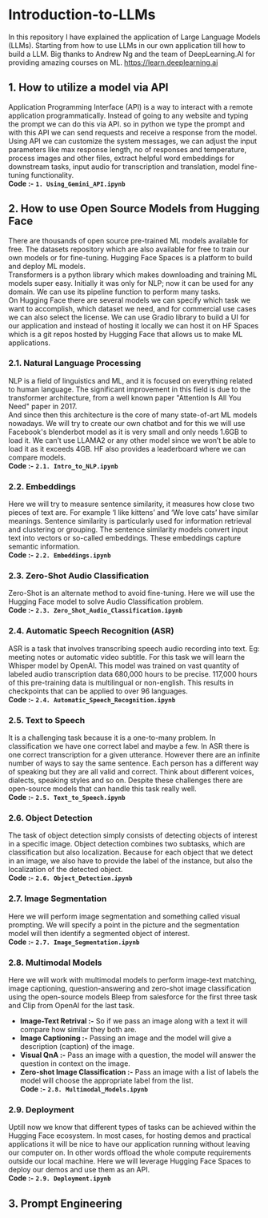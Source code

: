# Introduction-to-LLMs
In this repository I have explained the application of Large Language Models (LLMs). Starting from how to use LLMs in our own application till how to build a LLM. Big thanks to Andrew Ng and the team of DeepLearning.AI for providing amazing courses on ML. https://learn.deeplearning.ai 

## 1. How to utilize a model via API
Application Programming Interface (API) is a way to interact with a remote application programmatically. Instead of going to any website and typing the prompt we can do this via API. so in python we type the prompt and with this API we can send requests and receive a response from the model.<br>
Using API we can customize the system messages, we can adjust the input parameters like max response length, no of responses and temperature, process images and other files, extract helpful word embeddings for downstream tasks, input audio for transcription and translation, model fine-tuning functionality.<br>
**Code :-** **`1. Using_Gemini_API.ipynb`**

## 2. How to use Open Source Models from Hugging Face
There are thousands of open source pre-trained ML models available for free. The datasets repository which are also available for free to train our own models or for fine-tuning. Hugging Face Spaces is a platform to build and deploy ML models.<br>
Transformers is a python library which makes downloading and training ML models super easy. Initially it was only for NLP; now it can be used for any domain. We can use its pipeline function to perform many tasks.<br>
On Hugging Face there are several models we can specify which task we want to accomplish, which dataset we need, and for commercial use cases we can also select the license. We can use Gradio library to build a UI for our application and instead of hosting it locally we can host it on HF Spaces which is a git repos hosted by Hugging Face that allows us to make ML applications.<br>

### 2.1. Natural Language Processing
NLP is a field of linguistics and ML, and it is focused on everything related to human language. The significant improvement in this field is due to the transformer architecture, from a well known paper "Attention Is All You Need" paper in 2017.<br>
And since then this architecture is the core of many state-of-art ML models nowadays. 
We will try to create our own chatbot and for this we will use Facebook's blenderbot model as it is very small and only needs 1.6GB to load it. We can’t use LLAMA2 or any other model since we won’t be able to load it as it exceeds 4GB. HF also provides a leaderboard where we can compare models.<br>
**Code :-** **`2.1. Intro_to_NLP.ipynb`**

### 2.2. Embeddings
Here we will try to measure sentence similarity, it measures how close two pieces of text are. For example ‘I like kittens’ and ‘We love cats’ have similar meanings. Sentence similarity is particularly used for information retrieval and clustering or grouping. The sentence similarity models convert input text into vectors or so-called embeddings. These embeddings capture semantic information.<br>
**Code :-** **`2.2. Embeddings.ipynb`**

### 2.3. Zero-Shot Audio Classification
Zero-Shot is an alternate method to avoid fine-tuning. Here we will use the Hugging Face model to solve Audio Classification problem.<br>
**Code :-** **`2.3. Zero_Shot_Audio_Classification.ipynb`**

### 2.4. Automatic Speech Recognition (ASR)
ASR is a task that involves transcribing speech audio recording into text. Eg: meeting notes or automatic video subtitle. For this task we will learn the Whisper model by OpenAI. This model was trained on vast quantity of labeled audio transcription data 680,000 hours to be precise. 117,000 hours of this pre-training data is multilingual or non-english. This results in checkpoints that can be applied to over 96 languages.<br>
**Code :-** **`2.4. Automatic_Speech_Recognition.ipynb`**

### 2.5. Text to Speech
It is a challenging task because it is a one-to-many problem. In classification we have one correct label and maybe a few. In ASR there is one correct transcription for a given utterance. However there are an infinite number of ways to say the same sentence. Each person has a different way of speaking but they are all valid and correct. Think about different voices, dialects, speaking styles and so on. Despite these challenges there are open-source models that can handle this task really well.<br>
**Code :-** **`2.5. Text_to_Speech.ipynb`**

### 2.6. Object Detection
The task of object detection simply consists of detecting objects of interest in a specific image. Object detection combines two subtasks, which are classification but also localization. Because for each object that we detect in an image, we also have to provide the label of the instance, but also the localization of the detected object.<br>
**Code :-** **`2.6. Object_Detection.ipynb`**

### 2.7. Image Segmentation
Here we will perform image segmentation and something called visual prompting. We will specify a point in the picture and the segmentation model will then identify a segmented object of interest.<br>
**Code :-** **`2.7. Image_Segmentation.ipynb`**

### 2.8. Multimodal Models
Here we will work with multimodal models to perform image-text matching, image captioning, question-answering and zero-shot image classification using the open-source models Bleep from salesforce for the first three task and Clip from OpenAI for the last task.
* **Image-Text Retrival :-** So if we pass an image along with a text it will compare how similar they both are.
* **Image Captioning :-** Passing an image and the model will give a description (caption) of the image.
* **Visual QnA :-** Pass an image with a question, the model will answer the question in context on the image.
* **Zero-shot Image Classification :-** Pass an image with a list of labels the model will choose the appropriate label from the list.<br>
**Code :-** **`2.8. Multimodal_Models.ipynb`**

### 2.9. Deployment
Uptill now we know that different types of tasks can be achieved within the Hugging Face ecosystem. In most cases, for hosting demos and practical applications it will be nice to have our application running without leaving our computer on. In other words offload the whole compute requirements outside our local machine. Here we will leverage Hugging Face Spaces to deploy our demos and use them as an API.<br>
**Code :-** **`2.9. Deployment.ipynb`**

## 3. Prompt Engineering

